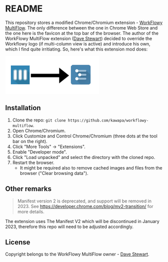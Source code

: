 # README

This repository stores a modified Chrome/Chromium extension - [WorkFlowy MultiFlow](https://chrome.google.com/webstore/detail/workflowy-multiflow/khjdmjcmpolknpccmaaipmidphjokhdf?hl=en-GB). The only difference between the one in Chrome Web Store and the one here is the favicon at the top bar of the browser. The author of the WorkFlowy MultiFlow extension ([Dave Stewart](https://davestewart.co.uk/products/workflowy-multiflow)) decided to override the Workflowy logo (if multi-column view is active) and introduce his own, which I find quite irritiating. So, here's what this extension mod does:

![](image.png)

## Installation

1. Clone the repo: `git clone https://github.com/kawapa/workflowy-multiflow`.
2. Open Chrome/Chromium.
3. Click Customize and Control Chrome/Chromium (three dots at the tool bar on the right).
4. Click "More Tools" -> "Extensions".
5. Enable "Developer mode".
6. Click "Load unpacked" and select the directory with the cloned repo.
7. Restart the browser.
   - It might be required also to remove cached images and files from the browser ("Clear browsing data").

## Other remarks

> Manifest version 2 is deprecated, and support will be removed in 2023. See https://developer.chrome.com/blog/mv2-transition/ for more details.

The extension uses The Manifest V2 which will be discontinued in January 2023, therefore this repo will need to be adjusted accordingly.

## License

Copyright belongs to the WorkFlowy MultiFlow owner - [Dave Stewart](https://davestewart.co.uk/).
